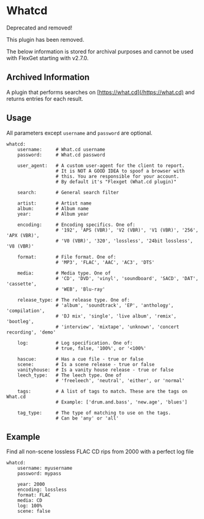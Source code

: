 # Whatcd
<div class="alert alert-danger" role="alert">Deprecated and removed!
</div>

This plugin has been removed.

The below information is stored for archival purposes and cannot be used with FlexGet starting with v2.7.0.

## Archived Information
A plugin that performs searches on [https://what.cd](/https://what.cd) and returns entries for each result.

## Usage
All parameters except `username` and `password` are optional.

```
whatcd:
    username:     # What.cd username
    password:     # What.cd password

    user_agent:   # A custom user-agent for the client to report.
                  # It is NOT A GOOD IDEA to spoof a browser with
                  # this. You are responsible for your account.
                  # By default it's "Flexget (What.cd plugin)"

    search:       # General search filter

    artist:       # Artist name
    album:        # Album name
    year:         # Album year

    encoding:     # Encoding specifics. One of:
                  # '192', 'APS (VBR)', 'V2 (VBR)', 'V1 (VBR)', '256', 'APX (VBR)',
                  # 'V0 (VBR)', '320', 'lossless', '24bit lossless', 'V8 (VBR)'

    format:       # File format. One of:
                  # 'MP3', 'FLAC', 'AAC', 'AC3', 'DTS'

    media:        # Media type. One of
                  # 'CD', 'DVD', 'vinyl', 'soundboard', 'SACD', 'DAT', 'cassette',
                  # 'WEB', 'Blu-ray'

    release_type: # The release type. One of:
                  # 'album', 'soundtrack', 'EP', 'anthology', 'compilation',
                  # 'DJ mix', 'single', 'live album', 'remix', 'bootleg',
                  # 'interview', 'mixtape', 'unknown', 'concert recording', 'demo'

    log:          # Log specification. One of:
                  # true, false, '100%', or '<100%'

    hascue:       # Has a cue file - true or false
    scene:        # Is a scene release - true or false
    vanityhouse:  # Is a vanity house release - true or false
    leech_type:   # The leech type. One of
                  # 'freeleech', 'neutral', 'either', or 'normal'

    tags:         # A list of tags to match. These are the tags on What.cd
                  # Example: ['drum.and.bass', 'new.age', 'blues']

    tag_type:     # The type of matching to use on the tags.
                  # Can be 'any' or 'all'
```

## Example
Find all non-scene lossless FLAC CD rips from 2000 with a perfect log file

```
whatcd:
    username: myusername
    password: mypass

    year: 2000
    encoding: lossless
    format: FLAC
    media: CD
    log: 100%
    scene: false
```